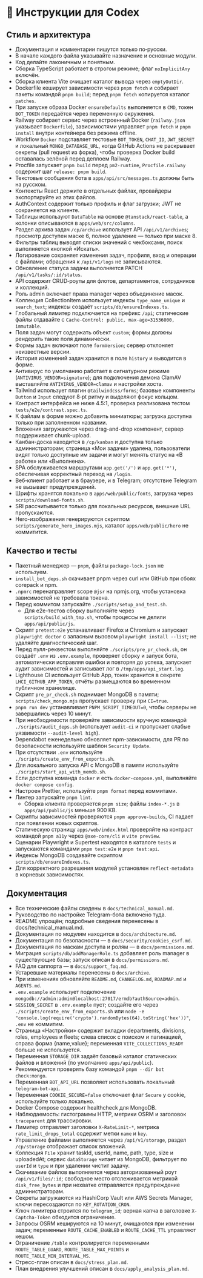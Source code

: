 <!-- Назначение файла: инструкции для разработчиков. -->

# 🧠 Инструкции для Codex

## Стиль и архитектура

- Документация и комментарии пишутся только по‑русски.
- В начале каждого файла указывайте назначение и основные модули.
- Код делайте лаконичным и понятным.
- Сборка TypeScript работает в строгом режиме; флаг `noImplicitAny` включён.
- Сборка клиента Vite очищает каталог вывода через `emptyOutDir`.
- Dockerfile кеширует зависимости через `pnpm fetch` и собирает пакеты командой `pnpm build`; перед `pnpm fetch` копируется каталог `patches`.
- При запуске образа Docker `ensureDefaults` выполняется в `CMD`, токен `BOT_TOKEN` передаётся через переменную окружения.
- Railway собирает сервис через встроенный Docker (`railway.json` указывает `Dockerfile`), зависимостями управляет `pnpm fetch` и `pnpm install` внутри контейнера без режима offline.
- Workflow `Docker` подставляет тестовые `BOT_TOKEN`, `CHAT_ID`, `JWT_SECRET` и локальный `MONGO_DATABASE_URL`, когда GitHub Actions не раскрывает секреты (pull request из форка), чтобы проверка Docker build оставалась зелёной перед деплоем Railway.
- Procfile запускает `pnpm build` перед `pm2-runtime`, `Procfile.railway` содержит шаг `release: pnpm build`.
- Текстовые сообщения бота в `apps/api/src/messages.ts` должны быть на русском.
- Контексты React держите в отдельных файлах, провайдеры экспортируйте из этих файлов.
- AuthContext содержит только профиль и флаг загрузки; JWT не сохраняется на клиенте.
- Таблицы используют `DataTable` на основе `@tanstack/react-table`, а колонки описываются в `apps/web/src/columns`.
- Раздел архива задач `/cp/archive` использует API `/api/v1/archives`; просмотр доступен маске 6, полное удаление — только при маске 8.
- Фильтры таблиц выводят списки значений с чекбоксами, поиск выполняется кнопкой «Искать».
- Логирование сохраняет изменения задач, профиля, вход и операции с файлами; обращения к `/api/v1/logs` не записываются.
- Обновление статуса задачи выполняется PATCH `/api/v1/tasks/:id/status`.
- API содержит CRUD‑роуты для флотов, департаментов, сотрудников и коллекций.
- Роль admin включает права manager через объединение масок.
- Коллекция CollectionItem использует индексы `type_name_unique` и `search_text`; индексы создаёт `scripts/db/ensureIndexes.ts`.
- Глобальный лимитер подключается на префикс `/api`; статические файлы отдавайте с `Cache-Control: public, max-age=31536000, immutable`.
- Поля задач могут содержать объект `custom`; формы должны рендерить такие поля динамически.
- Формы задач включают поле `formVersion`; сервер отклоняет неизвестные версии.
- История изменений задач хранится в поле `history` и выводится в форме.
- Антивирус по умолчанию работает в сигнатурном режиме (`ANTIVIRUS_VENDOR=signature`); для подключения демона ClamAV выставляйте `ANTIVIRUS_VENDOR=clamav` и настройки хоста.
- Tailwind использует плагин `@tailwindcss/forms`; базовые компоненты `Button` и `Input` следуют 8‑pt ритму и выделяют фокус кольцом.
- Контраст интерфейса не ниже 4.5:1, проверка реализована тестом `tests/e2e/contrast.spec.ts`.
- К файлам в форме можно добавить миниатюры; загрузка доступна только при заполненном названии.
- Вложения загружаются через drag-and-drop компонент, сервер поддерживает chunk-upload.
- Канбан-доска находится в `/cp/kanban` и доступна только администраторам; страница «Мои задачи» удалена, пользователи видят только доступные им задачи и могут менять статус на «В работе» или «Выполнена».
- SPA обслуживается маршрутами `app.get('/')` и `app.get('*')`, обеспечивая корректный переход на `/login`.
- Веб‑клиент работает и в браузере, и в Telegram; отсутствие Telegram не вызывает предупреждений.
- Шрифты хранятся локально в `apps/web/public/fonts`, загрузка через `scripts/download-fonts.sh`.
- SRI рассчитывается только для локальных ресурсов, внешние URL пропускаются.
- Hero-изображения генерируются скриптом `scripts/generate_hero_images.mjs`, каталог `apps/web/public/hero` не коммитится.

## Качество и тесты

- Пакетный менеджер — `pnpm`, файлы `package-lock.json` не используем.
- `install_bot_deps.sh` скачивает pnpm через curl или GitHub при сбоях corepack и npm.
- `.npmrc` перенаправляет scope `@jsr` на npmjs.org, чтобы установка зависимостей не требовала токена.
- Перед коммитом запускайте `./scripts/setup_and_test.sh`.
  - Для e2e-тестов сборку выполняйте через `scripts/build_with_tmp.sh`,
    чтобы процессы не делили `apps/api/public/js`.
- Скрипт `pretest:e2e` устанавливает Firefox и Chromium и запускает `playwright doctor`
  с запасным вызовом `playwright install --list`; не удаляйте диагностический шаг.
- Перед пулл-реквестом выполняйте `./scripts/pre_pr_check.sh`, он создаёт `.env` из `.env.example`, проверяет сборку и запуск бота, автоматически исправляя ошибки и повторяя до успеха, запускает аудит зависимостей и записывает лог в `/tmp/apps/api_start.log`.
- Lighthouse CI использует GitHub App, токен хранится в секрете `LHCI_GITHUB_APP_TOKEN`, отчёты размещаются во временном публичном хранилище.
- Скрипт `pre_pr_check.sh` поднимает MongoDB в памяти; `scripts/check_mongo.mjs` пропускает проверку при `CI=true`.
- `pnpm run dev` устанавливает `PNPM_SCRIPT_TIMEOUT=0`, чтобы серверы не завершались через 10 минут.
- При необходимости проверяйте зависимости вручную командой `./scripts/audit_deps.sh` (использует `audit-ci` и пропускает слабые уязвимости `--audit-level high`).
- Dependabot еженедельно обновляет npm-зависимости, для PR по безопасности используйте шаблон `Security Update`.
- При отсутствии `.env` используйте `./scripts/create_env_from_exports.sh`.
- Для локального запуска API с MongoDB в памяти используйте `./scripts/start_api_with_memdb.sh`.
- Если доступна команда `docker` и есть `docker-compose.yml`, выполняйте `docker compose config`.
- Настроен Prettier, используйте `pnpm format` перед коммитами.
- Линтер запускайте `pnpm lint`.
  - Сборка клиента проверяется `pnpm size`; файлы `index-*.js` в `apps/api/public/js` меньше 900 KB.
- Скрипты зависимостей проверяются `pnpm approve-builds`, CI падает при появлении новых скриптов.
- Статическую страницу `apps/web/index.html` проверяйте на контраст командой `pnpm a11y` через `@axe-core/cli` и `vite preview`.
- Сценарии Playwright и Supertest находятся в каталоге `tests` и запускаются командами `pnpm test:e2e` и `pnpm test:api`.
- Индексы MongoDB создавайте скриптом `scripts/db/ensureIndexes.ts`.
- Для корректного разрешения модулей установлен `reflect-metadata` в корневых зависимостях.

## Документация

- Все технические файлы сведены в `docs/technical_manual.md`.
- Руководство по настройке Telegram-бота включено туда.
- README упрощён; подробные сведения перенесены в docs/technical_manual.md.
- Документация по модулям находится в `docs/architecture.md`.
- Документация по безопасности — в `docs/security/cookies_csrf.md`.
- Документация по маскам доступа и ролям — в `docs/permissions.md`.
- Миграция `scripts/db/addManagerRole.ts` добавляет роль manager в существующие базы;
  запуск описан в `docs/permissions.md`.
- FAQ для саппорта — в `docs/support_faq.md`.
- Устаревшие материалы перенесены в `docs/archive`.
- При изменениях обновляйте `README.md`, `CHANGELOG.md`, `ROADMAP.md` и `AGENTS.md`.
- `.env.example` использует подключение `mongodb://admin:admin@localhost:27017/ermdb?authSource=admin`.
- `SESSION_SECRET` в `.env.example` пуст; создайте его через `./scripts/create_env_from_exports.sh` или `node -e "console.log(require('crypto').randomBytes(64).toString('hex'))"`, `.env` не коммитим.
- Страница «Настройки» содержит вкладки departments, divisions, roles, employees и fleets; слева список с поиском и пагинацией, справа форма {name,value};
  переменная `VITE_COLLECTIONS_READY` больше не используется.
- Переменная `STORAGE_DIR` задаёт базовый каталог статических файлов и вложений (по умолчанию `apps/api/public`).
- Рекомендуется проверять базу командой `pnpm --dir bot check:mongo`.
- Переменная `BOT_API_URL` позволяет использовать локальный `telegram-bot-api`.
- Переменная `COOKIE_SECURE=false` отключает флаг `Secure` у cookie, используйте только локально.
- Docker Compose содержит healthcheck для MongoDB.
- Наблюдаемость: гистограммы HTTP, метрики OSRM и заголовок `traceparent` для трассировки.
- Лимитер отправляет заголовки `X-RateLimit-*`, метрика `rate_limit_drops_total` содержит метки `name` и `key`.
- Управление файлами выполняется через `/api/v1/storage`, раздел `/cp/storage` отображает список вложений.
- Коллекция `File` хранит taskId, userId, name, path, type, size и uploadedAt; сервис `dataStorage` читает из MongoDB, фильтрует по `userId` и `type` и при удалении чистит задачу.
- Скачивание файлов выполняется через авторизованный роут `/api/v1/files/:id`; свободное место отслеживается метрикой `disk_free_bytes` и при нехватке отправляется предупреждение администраторам.
- Секреты загружаются из HashiCorp Vault или AWS Secrets Manager,
  ключи пересоздаются по `KEY_ROTATION_CRON`.
- Ключ лимитера строится по `telegram_id`; верная капча в заголовке `X-Captcha-Token` обходится ограничение.
- Запросы OSRM кешируются на 10 минут, очищаются при изменении задач;
  переменные `ROUTE_CACHE_ENABLED` и `ROUTE_CACHE_TTL` управляют кешом.
- Ограничение `/table` контролируется переменными `ROUTE_TABLE_GUARD`,
  `ROUTE_TABLE_MAX_POINTS` и `ROUTE_TABLE_MIN_INTERVAL_MS`.
- Стресс-план описан в `docs/stress_plan.md`.
- План внедрения улучшений описан в `docs/apply_analysis_plan.md`.
